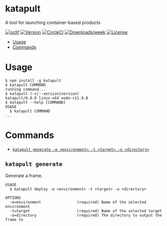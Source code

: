katapult
========

A tool for launching container-based products

[![oclif](https://img.shields.io/badge/cli-oclif-brightgreen.svg)](https://oclif.io)
[![Version](https://img.shields.io/npm/v/katapult.svg)](https://npmjs.org/package/katapult)
[![CircleCI](https://circleci.com/gh/balena-io/katapult/tree/master.svg?style=shield)](https://circleci.com/gh/balena-io/katapult/tree/master)
[![Downloads/week](https://img.shields.io/npm/dw/katapult.svg)](https://npmjs.org/package/katapult)
[![License](https://img.shields.io/npm/l/katapult.svg)](https://github.com/balena-io/katapult/blob/master/package.json)

<!-- toc -->
* [Usage](#usage)
* [Commands](#commands)
<!-- tocstop -->
# Usage
<!-- usage -->
```sh-session
$ npm install -g katapult
$ katapult COMMAND
running command...
$ katapult (-v|--version|version)
katapult/0.0.0 linux-x64 node-v11.9.0
$ katapult --help [COMMAND]
USAGE
  $ katapult COMMAND
...
```
<!-- usagestop -->
# Commands
<!-- commands -->
* [`katapult generate -e <environment> -t <target> -o <directory>`](#katapult-generate)

## `katapult generate`

Generate a frame.

```
USAGE
  $ katapult deploy -e <environment> -t <target> -o <directory>

OPTIONS
  -e=environment                (required) Name of the selected environment
  -t=target                     (required) Name of the selected target
  -o=directory                  (required) The directory to output the frame to
```
<!-- commandsstop -->
